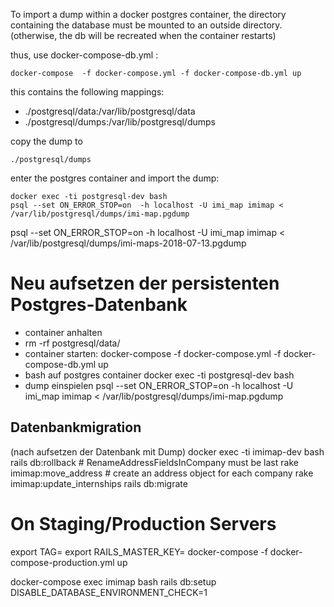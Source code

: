 
To import a dump within a docker postgres container, the directory containing
the database must be mounted to an outside directory. (otherwise, the db will
be recreated when the container restarts)


thus, use docker-compose-db.yml :

    docker-compose  -f docker-compose.yml -f docker-compose-db.yml up

this contains the following mappings:

- ./postgresql/data:/var/lib/postgresql/data
- ./postgresql/dumps:/var/lib/postgresql/dumps

copy the dump to

    ./postgresql/dumps

enter the postgres container and import the dump:

    docker exec -ti postgresql-dev bash
    psql --set ON_ERROR_STOP=on  -h localhost -U imi_map imimap < /var/lib/postgresql/dumps/imi-map.pgdump


psql --set ON_ERROR_STOP=on  -h localhost -U imi_map imimap < /var/lib/postgresql/dumps/imi-maps-2018-07-13.pgdump


# Neu aufsetzen der persistenten Postgres-Datenbank

- container anhalten
- rm -rf postgresql/data/
- container starten:
    docker-compose  -f docker-compose.yml -f docker-compose-db.yml up
- bash auf postgres container
    docker exec -ti postgresql-dev bash
- dump einspielen
    psql --set ON_ERROR_STOP=on  -h localhost -U imi_map imimap < /var/lib/postgresql/dumps/imi-map.pgdump

## Datenbankmigration
(nach aufsetzen der Datenbank mit Dump)
    docker exec -ti imimap-dev bash
    rails db:rollback  # RenameAddressFieldsInCompany must be last
    rake imimap:move_address        # create an address object for each company
    rake imimap:update_internships
    rails db:migrate

On Staging/Production Servers
==================================


export TAG=
export RAILS_MASTER_KEY=
docker-compose -f docker-compose-production.yml up



docker-compose exec  imimap bash
rails db:setup DISABLE_DATABASE_ENVIRONMENT_CHECK=1
